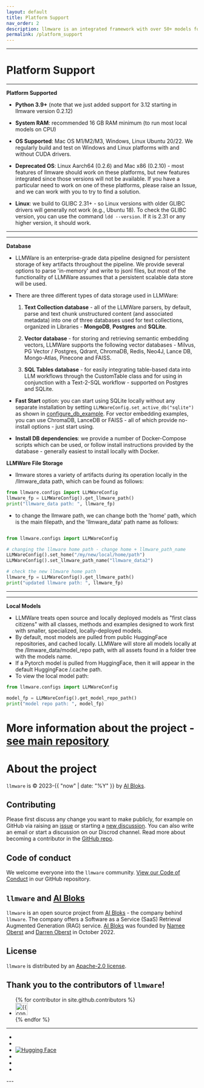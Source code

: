 ```yaml
---
layout: default
title: Platform Support
nav_order: 2
description: llmware is an integrated framework with over 50+ models for quickly developing LLM-based applications including Retrieval Augmented Generation (RAG) and Multi-Step Orchestration of Agent Workflows.
permalink: /platform_support
---
```

___  
# Platform Support
___

**Platform Supported**

- **Python 3.9+**  (note that we just added support for 3.12 starting in llmware version 0.2.12)  


- **System RAM**:  recommended 16 GB RAM minimum (to run most local models on CPU)  


- **OS Supported**:  Mac OS M1/M2/M3, Windows, Linux Ubuntu 20/22.  We regularly build and test on Windows and Linux platforms with and without CUDA drivers.


- **Deprecated OS**:  Linux Aarch64 (0.2.6) and Mac x86 (0.2.10) - most features of llmware should work on these platforms, but new features integrated since those versions will not be available.  If you have a particular need to work on one of these platforms, please raise an Issue, and we can work with you to try to find a solution.  


- **Linux**:  we build to GLIBC 2.31+ - so Linux versions with older GLIBC drivers will generally not work (e.g., Ubuntu 18).  To check the GLIBC version, you can use the command `ldd --version`.  If it is 2.31 or any higher version, it should work.  

___

___
**Database**  

- LLMWare is an enterprise-grade data pipeline designed for persistent storage of key artifacts throughout the pipeline.  We provide several options to parse 'in-memory' and write to jsonl files, but most of the functionality of LLMWare assumes that a persistent scalable data store will be used.   


- There are three different types of data storage used in LLMWare:

    1.  **Text Collection database** - all of the LLMWare parsers, by default, parse and text chunk unstructured content (and associated metadata) into one of three databases used for text collections, organized in Libraries - **MongoDB**, **Postgres** and **SQLite**.  

    2.  **Vector database** - for storing and retrieving semantic embedding vectors, LLMWare supports the following vector databases - Milvus, PG Vector / Postgres, Qdrant, ChromaDB, Redis, Neo4J, Lance DB, Mongo-Atlas, Pinecone and FAISS.  
  
    3.  **SQL Tables database** - for easily integrating table-based data into LLM workflows through the CustomTable class and for using in conjunction with a Text-2-SQL workflow - supported on Postgres and SQLite.  


- **Fast Start** option:  you can start using SQLite locally without any separate installation by setting `LLMWareConfig.set_active_db("sqlite")` as shown in [configure_db_example](https://www.github.com/llmware-ai/llmware/blob/main/examples/Getting_Started/configure_db.py).  For vector embedding examples, you can use ChromaDB, LanceDB or FAISS - all of which provide no-install options - just start using.  


- **Install DB dependencies**:  we provide a number of Docker-Compose scripts which can be used, or follow install instructions provided by the database - generally easiest to install locally with Docker.  


**LLMWare File Storage**

- llmware stores a variety of artifacts during its operation locally in the /llmware_data path, which can be found as follows:  

```python
from llmware.configs import LLMWareConfig
llmware_fp = LLMWareConfig().get_llmware_path()
print("llmware_data path: ", llmware_fp)
```

- to change the llmware path, we can change both the 'home' path, which is the main filepath, and the 'llmware_data' path name 
as follows:  

```python

from llmware.configs import LLMWareConfig

# changing the llmware home path - change home + llmware_path_name
LLMWareConfig().set_home("/my/new/local/home/path")
LLMWareConfig().set_llmware_path_name("llmware_data2")

# check the new llmware home path
llmware_fp = LLMWareConfig().get_llmware_path()
print("updated llmware path: ", llmware_fp)

```

___

___
**Local Models**

- LLMWare treats open source and locally deployed models as "first class citizens" with all classes, methods and examples designed to work first with smaller, specialized, locally-deployed models.  
- By default, most models are pulled from public HuggingFace repositories, and cached locally.  LLMWare will store all models locally at the /llmware_data/model_repo path, with all assets found in a folder tree with the models name.  
- If a Pytorch model is pulled from HuggingFace, then it will appear in the default HuggingFace /.cache path.   
- To view the local model path:  

```python
from llmware.configs import LLMWareConfig

model_fp = LLMWareConfig().get_model_repo_path()
print("model repo path: ", model_fp)

```


# More information about the project - [see main repository](https://www.github.com/llmware-ai/llmware.git)


# About the project

`llmware` is &copy; 2023-{{ "now" | date: "%Y" }} by [AI Bloks](https://www.aibloks.com/home).

## Contributing
Please first discuss any change you want to make publicly, for example on GitHub via raising an [issue](https://github.com/llmware-ai/llmware/issues) or starting a [new discussion](https://github.com/llmware-ai/llmware/discussions).
You can also write an email or start a discussion on our Discrod channel.
Read more about becoming a contributor in the [GitHub repo](https://github.com/llmware-ai/llmware/blob/main/CONTRIBUTING.md).

## Code of conduct
We welcome everyone into the ``llmware`` community.
[View our Code of Conduct](https://github.com/llmware-ai/llmware/blob/main/CODE_OF_CONDUCT.md) in our GitHub repository.

## ``llmware`` and [AI Bloks](https://www.aibloks.com/home)
``llmware`` is an open source project from [AI Bloks](https://www.aibloks.com/home) - the company behind ``llmware``.
The company offers a Software as a Service (SaaS) Retrieval Augmented Generation (RAG) service.
[AI Bloks](https://www.aibloks.com/home) was founded by [Namee Oberst](https://www.linkedin.com/in/nameeoberst/) and [Darren Oberst](https://www.linkedin.com/in/darren-oberst-34a4b54/) in October 2022.

## License

`llmware` is distributed by an [Apache-2.0 license](https://www.github.com/llmware-ai/llmware/blob/main/LICENSE).

## Thank you to the contributors of ``llmware``!
<ul class="list-style-none">
{% for contributor in site.github.contributors %}
  <li class="d-inline-block mr-1">
     <a href="{{ contributor.html_url }}">
        <img src="{{ contributor.avatar_url }}" width="32" height="32" alt="{{ contributor.login }}">
    </a>
  </li>
{% endfor %}
</ul>


---
<ul class="list-style-none">
    <li class="d-inline-block mr-1">
        <a href="https://discord.gg/MhZn5Nc39h"><span><i class="fa-brands fa-discord"></i></span></a>
    </li>
    <li class="d-inline-block mr-1">
        <a href="https://www.youtube.com/@llmware"><span><i class="fa-brands fa-youtube"></i></span></a>
    </li>
    <li class="d-inline-block mr-1">
        <a href="https://huggingface.co/llmware"><span><img src="assets/images/hf-logo.svg" alt="Hugging Face" class="hugging-face-logo"/></span></a>
    </li>
    <li class="d-inline-block mr-1">
        <a href="https://www.linkedin.com/company/aibloks/"><span><i class="fa-brands fa-linkedin"></i></span></a>
    </li>
    <li class="d-inline-block mr-1">
        <a href="https://twitter.com/AiBloks"><span><i class="fa-brands fa-square-x-twitter"></i></span></a>
    </li>
    <li class="d-inline-block mr-1">
        <a href="https://www.instagram.com/aibloks/"><span><i class="fa-brands fa-instagram"></i></span></a>
    </li>
</ul>
---
